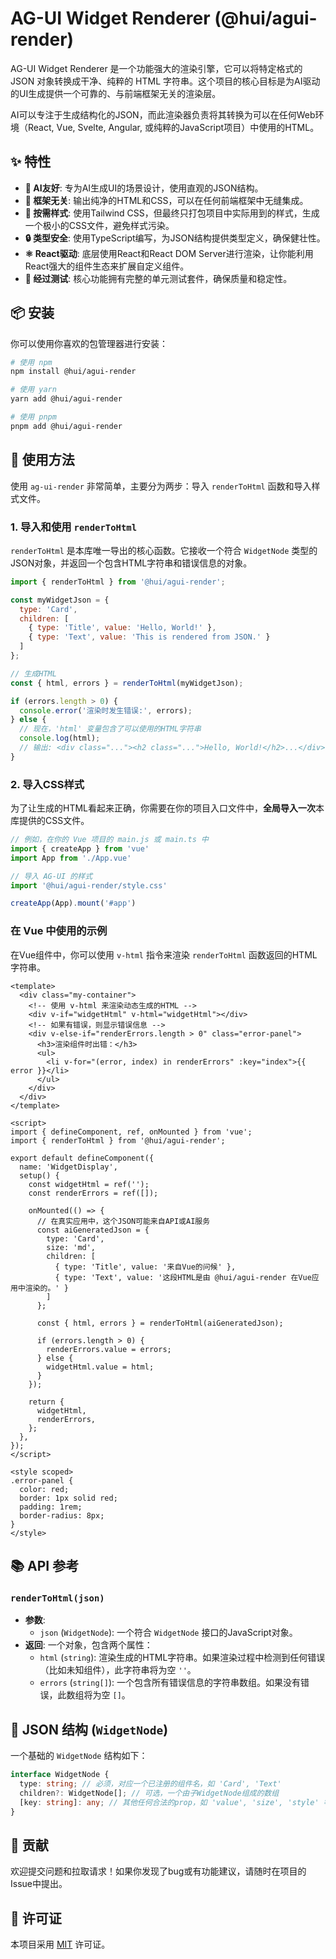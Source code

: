 # AG-UI Widget Renderer (@hui/agui-render)

AG-UI Widget Renderer 是一个功能强大的渲染引擎，它可以将特定格式的 JSON 对象转换成干净、纯粹的 HTML 字符串。这个项目的核心目标是为AI驱动的UI生成提供一个可靠的、与前端框架无关的渲染层。

AI可以专注于生成结构化的JSON，而此渲染器负责将其转换为可以在任何Web环境（React, Vue, Svelte, Angular, 或纯粹的JavaScript项目）中使用的HTML。

## ✨ 特性

- **🤖 AI友好**: 专为AI生成UI的场景设计，使用直观的JSON结构。
- **🚀 框架无关**: 输出纯净的HTML和CSS，可以在任何前端框架中无缝集成。
- **🎨 按需样式**: 使用Tailwind CSS，但最终只打包项目中实际用到的样式，生成一个极小的CSS文件，避免样式污染。
- **🔒 类型安全**: 使用TypeScript编写，为JSON结构提供类型定义，确保健壮性。
- **⚛️ React驱动**: 底层使用React和React DOM Server进行渲染，让你能利用React强大的组件生态来扩展自定义组件。
- **🧪 经过测试**: 核心功能拥有完整的单元测试套件，确保质量和稳定性。

## 📦 安装

你可以使用你喜欢的包管理器进行安装：

```bash
# 使用 npm
npm install @hui/agui-render

# 使用 yarn
yarn add @hui/agui-render

# 使用 pnpm
pnpm add @hui/agui-render
```

## 🚀 使用方法

使用 `ag-ui-render` 非常简单，主要分为两步：导入 `renderToHtml` 函数和导入样式文件。

### 1. 导入和使用 `renderToHtml`

`renderToHtml` 是本库唯一导出的核心函数。它接收一个符合 `WidgetNode` 类型的JSON对象，并返回一个包含HTML字符串和错误信息的对象。

```javascript
import { renderToHtml } from '@hui/agui-render';

const myWidgetJson = {
  type: 'Card',
  children: [
    { type: 'Title', value: 'Hello, World!' },
    { type: 'Text', value: 'This is rendered from JSON.' }
  ]
};

// 生成HTML
const { html, errors } = renderToHtml(myWidgetJson);

if (errors.length > 0) {
  console.error('渲染时发生错误:', errors);
} else {
  // 现在，'html' 变量包含了可以使用的HTML字符串
  console.log(html);
  // 输出: <div class="..."><h2 class="...">Hello, World!</h2>...</div>
}
```

### 2. 导入CSS样式

为了让生成的HTML看起来正确，你需要在你的项目入口文件中，**全局导入一次**本库提供的CSS文件。

```javascript
// 例如，在你的 Vue 项目的 main.js 或 main.ts 中
import { createApp } from 'vue'
import App from './App.vue'

// 导入 AG-UI 的样式
import '@hui/agui-render/style.css'

createApp(App).mount('#app')
```

### 在 Vue 中使用的示例

在Vue组件中，你可以使用 `v-html` 指令来渲染 `renderToHtml` 函数返回的HTML字符串。

```vue
<template>
  <div class="my-container">
    <!-- 使用 v-html 来渲染动态生成的HTML -->
    <div v-if="widgetHtml" v-html="widgetHtml"></div>
    <!-- 如果有错误，则显示错误信息 -->
    <div v-else-if="renderErrors.length > 0" class="error-panel">
      <h3>渲染组件时出错：</h3>
      <ul>
        <li v-for="(error, index) in renderErrors" :key="index">{{ error }}</li>
      </ul>
    </div>
  </div>
</template>

<script>
import { defineComponent, ref, onMounted } from 'vue';
import { renderToHtml } from '@hui/agui-render';

export default defineComponent({
  name: 'WidgetDisplay',
  setup() {
    const widgetHtml = ref('');
    const renderErrors = ref([]);

    onMounted(() => {
      // 在真实应用中，这个JSON可能来自API或AI服务
      const aiGeneratedJson = {
        type: 'Card',
        size: 'md',
        children: [
          { type: 'Title', value: '来自Vue的问候' },
          { type: 'Text', value: '这段HTML是由 @hui/agui-render 在Vue应用中渲染的。' }
        ]
      };

      const { html, errors } = renderToHtml(aiGeneratedJson);
      
      if (errors.length > 0) {
        renderErrors.value = errors;
      } else {
        widgetHtml.value = html;
      }
    });

    return {
      widgetHtml,
      renderErrors,
    };
  },
});
</script>

<style scoped>
.error-panel {
  color: red;
  border: 1px solid red;
  padding: 1rem;
  border-radius: 8px;
}
</style>
```

## 📚 API 参考

### `renderToHtml(json)`

- **参数**:
  - `json` (`WidgetNode`): 一个符合 `WidgetNode` 接口的JavaScript对象。
- **返回**: 一个对象，包含两个属性：
  - `html` (`string`): 渲染生成的HTML字符串。如果渲染过程中检测到任何错误（比如未知组件），此字符串将为空 `''`。
  - `errors` (`string[]`): 一个包含所有错误信息的字符串数组。如果没有错误，此数组将为空 `[]`。

## 📜 JSON 结构 (`WidgetNode`)

一个基础的 `WidgetNode` 结构如下：

```typescript
interface WidgetNode {
  type: string; // 必须，对应一个已注册的组件名，如 'Card', 'Text'
  children?: WidgetNode[]; // 可选，一个由子WidgetNode组成的数组
  [key: string]: any; // 其他任何合法的prop，如 'value', 'size', 'style' 等
}
```

## 🤝 贡献

欢迎提交问题和拉取请求！如果你发现了bug或有功能建议，请随时在项目的Issue中提出。

## 📄 许可证

本项目采用 [MIT](https://opensource.org/licenses/MIT) 许可证。
